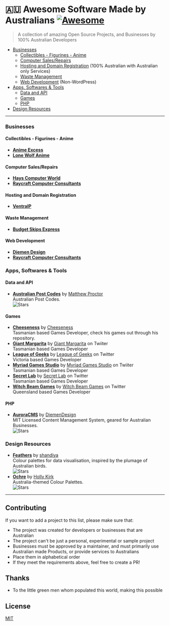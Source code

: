# :australia: Awesome Software Made by Australians [![Awesome](https://awesome.re/badge.svg)](https://awesome.re)

> A collection of amazing Open Source Projects, and Businesses by 100% Australian Developers

- [Businesses](#biz)
  - [Collectibles - Figurines - Anime](#bizcollectibles)
  - [Computer Sales/Repairs](#bizsales)
  - [Hosting and Domain Registration](#bizhosting) (100% Australian with Australian only Services)
  - [Waste Management](#bizwaste)
  - [Web Development](#bizweb) (Non-WordPress)
- [Apps, Softwares & Tools](#apps)
  - [Data and API](#appdata)
  - [Games](#games)
  - [PHP](#appsphp)
- [Design Resources](#design)

<hr>

<a name="biz"></a>
### Businesses
<a name="bizcollectibles)"></a>
#### Collectibles - Figurines - Anime
- **[Anime Excess](https://animeexcess.com.au/)**
- **[Lone Wolf Anime](https://lonewolfanime.com.au/)**
<a name="bizsale"></a>
#### Computer Sales/Repairs
 - **[Hays Computer World](https://hayscomputerworld.com.au/)**
 - **[Raycraft Computer Consultants](https://raycraft.com.au/)**
<a name="bizhosting"></a>
#### Hosting and Domain Registration
- **[VentraIP](https://ventraip.com.au/)**
<a name="bizwaste"></a>
#### Waste Management
- **[Budget Skips Express](https://budgetskipsexpress.com.au/)**
<a name="bizweb"></a>
#### Web Development
- **[Diemen Design](https://diemen.design/)**
- **[Raycraft Computer Consultants](https://raycraft.com.au/)**
<a name="apps"></a>
### Apps, Softwares & Tools
<a name="appdata"></a>
#### Data and API
- **[Australian Post Codes](https://github.com/matthewproctor/australianpostcodes)** by [Matthew Proctor](https://github.com/matthewproctor)  
  Australian Post Codes.  
  ![Stars](https://img.shields.io/github/stars/matthewproctor/australianpostcodes?style=flat-square)
#### Games
<a name="games"></a>
- **[Cheeseness](https://github.com/Cheeseness)** by [Cheeseness](https://github.com/Cheeseness)  
  Tasmanian based Games Developer, check his games out through his repository.
- **[Giant Margarita](https://www.giantmargarita.com/)** by [Giant Margarita](https://twitter.com/GiantMargarita) on Twiiter  
  Tasmanian based Games Developer
- **[League of Geeks](https://www.leagueofgeeks.com/)** by [League of Geeks](https://twitter.com/LeagueofGeeks) on Twitter  
  Victoria based Games Developer
- **[Myriad Games Studio](http://myriadgamesstudio.com/)** by [Myriad Games Studio](https://twitter.com/MyriadGS) on Twiiter  
  Tasmanian based Games Developer
- **[Secret Lab](https://secretlab.games/)** by [Secret Lab](https://twitter.com/thesecretlab) on Twitter  
  Tasmanian based Games Developer
- **[Witch Beam Games](https://witchbeam.com.au/)** by [Witch Beam Games](https://twitter.com/witchbeamgames) on Twitter  
  Queensland based Games Developer
<a name="appsphp"></a>
#### PHP
- **[AuroraCMS](https://github.com/diemendesign/AuroraCMS)** by [DiemenDesign](https://github.com/diemendesign)  
  MIT Licensed Content Management System, geared for Australian Businesses.  
  ![Stars](https://img.shields.io/github/stars/diemendesign/AuroraCMS?style=flat-square)
<a name="design"></a>
### Design Resources
- **[Feathers](https://github.com/shandiya/feathers)** by [shandiya](https://github.com/shandiya)  
  Colour palettes for data visualisation, inspired by the plumage of Australian birds.  
  ![Stars](https://img.shields.io/github/stars/shandiya/feathers?style=flat-square)
- **[Ochre](https://github.com/hollylkirk/ochRe)** by [Holly Kirk](https://github.com/hollylkirk)  
  Australia-themed Colour Palettes.  
  ![Stars](https://img.shields.io/github/stars/hollylkirk/ochRe?style=flat-square)

<hr>

## Contributing

If you want to add a project to this list, please make sure that:

- The project was created for developers or businesses that are Australian
- The project can't be just a personal, experimental or sample project
- Businesses must be approved by a maintainer, and must primarily use Australian made Products, or provide services to Australians
- Place them in alphabetical order
- If they meet the requirements above, feel free to create a PR!

## Thanks
- To the little green men whom populated this world, making this possible

## License

[MIT](/license)
